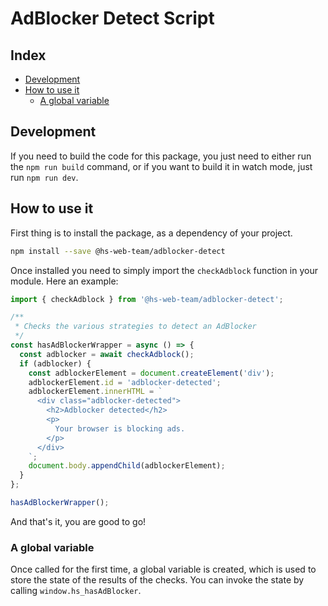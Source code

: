<!-- preset:npm -->
<!-- project-name:adblocker-detect -->
<!-- project-title:AdBlocker Detect Script -->
# AdBlocker Detect Script

<!-- index-start -->
## Index

- [Development](#development)
- [How to use it](#how-to-use-it)
  - [A global variable](#a-global-variable)
<!-- index-end -->
## Development

If you need to build the code for this package, you just need to either run the `npm run build` command, or if you want to build it in watch mode, just run `npm run dev`.

## How to use it

First thing is to install the package, as a dependency of your project.

```bash
npm install --save @hs-web-team/adblocker-detect
```

Once installed you need to simply import the `checkAdblock` function in your module. Here an example:

```javascript
import { checkAdblock } from '@hs-web-team/adblocker-detect';

/**
 * Checks the various strategies to detect an AdBlocker
 */
const hasAdBlockerWrapper = async () => {
  const adblocker = await checkAdblock();
  if (adblocker) {
    const adblockerElement = document.createElement('div');
    adblockerElement.id = 'adblocker-detected';
    adblockerElement.innerHTML = `
      <div class="adblocker-detected">
        <h2>Adblocker detected</h2>
        <p>
          Your browser is blocking ads.
        </p>
      </div>
    `;
    document.body.appendChild(adblockerElement);
  }
};

hasAdBlockerWrapper();
```

And that's it, you are good to go!

### A global variable

Once called for the first time, a global variable is created, which is used to store the state of the results of the checks. You can invoke the state by calling `window.hs_hasAdBlocker`.
